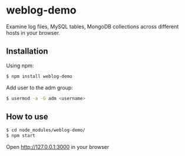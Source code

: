 # weblog-demo

Examine log files, MySQL tables, MongoDB collections across different hosts in your browser.

## Installation

Using npm:

```bash
$ npm install weblog-demo
```

Add user to the adm group:

```bash
$ usermod -a -G adm <username>
```

## How to use

```bash
$ cd node_modules/weblog-demo/
$ npm start
```

Open http://127.0.0.1:3000 in your browser

